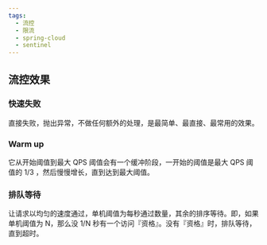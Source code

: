 ```yaml
---
tags:
  - 流控 
  - 限流 
  - spring-cloud 
  - sentinel 
---
```


## 流控效果

### 快速失败

直接失败，抛出异常，不做任何额外的处理，是最简单、最直接、最常用的效果。

### Warm up

它从开始阈值到最大 QPS 阈值会有一个缓冲阶段，一开始的阈值是最大 QPS 阈值的 1/3 ，然后慢慢增长，直到达到最大阈值。

### 排队等待

让请求以均匀的速度通过，单机阈值为每秒通过数量，其余的排序等待。即，如果单机阈值为 N，那么没 1/N 秒有一个访问『资格』。没有『资格』时，排队等待，直到超时。
